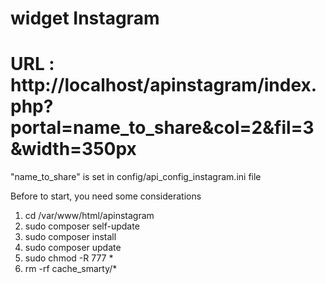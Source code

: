 # widget Instagram

# URL  : http://localhost/apinstagram/index.php?portal=name_to_share&col=2&fil=3&width=350px

"name_to_share" is set in config/api_config_instagram.ini file

Before to start, you need some considerations 
1. cd /var/www/html/apinstagram 
2. sudo composer self-update 
3. sudo composer install
4. sudo composer update 
5. sudo chmod -R 777 * 
6. rm -rf cache_smarty/*
